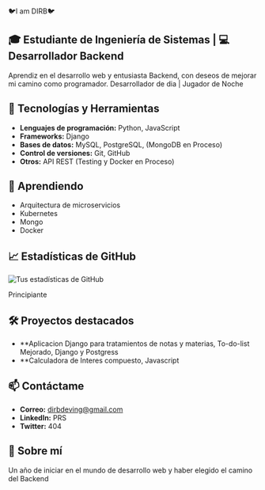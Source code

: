 🐦I am DIRB🐦

## 🎓 Estudiante de Ingeniería de Sistemas | 💻 Desarrollador Backend

Aprendiz en el desarrollo web y entusiasta Backend, con deseos de mejorar mi camino como programador.
Desarrollador de dia | Jugador de Noche

## 🚀 Tecnologías y Herramientas

- **Lenguajes de programación:** Python, JavaScript
- **Frameworks:** Django
- **Bases de datos:** MySQL, PostgreSQL, (MongoDB en Proceso)
- **Control de versiones:** Git, GitHub
- **Otros:** API REST (Testing y Docker en Proceso)

## 🌱 Aprendiendo

- Arquitectura de microservicios
- Kubernetes
- Mongo
- Docker

## 📈 Estadísticas de GitHub

![Tus estadísticas de GitHub](https://github-readme-stats.vercel.app/api?username=dirb-oc&show_icons=true&theme=radical)

Principiante

## 🛠️ Proyectos destacados

- **Aplicacion Django para tratamientos de notas y materias, To-do-list Mejorado, Django y Postgress
- **Calculadora de Interes compuesto, Javascript

## 📫 Contáctame

- **Correo:** dirbdeving@gmail.com
- **LinkedIn:** PRS
- **Twitter:** 404

## 📝 Sobre mí

Un año de iniciar en el mundo de desarrollo web y haber elegido el camino del Backend
